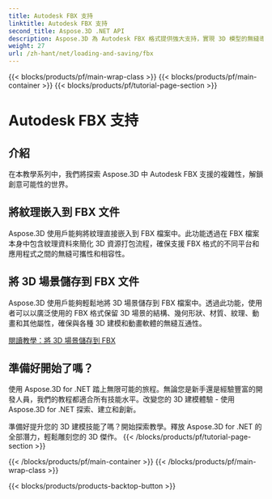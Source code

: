 ```yaml
---
title: Autodesk FBX 支持
linktitle: Autodesk FBX 支持
second_title: Aspose.3D .NET API
description: Aspose.3D 為 Autodesk FBX 格式提供強大支持，實現 3D 模型的無縫導入和匯出，增強互通性和工作流程效率。
weight: 27
url: /zh-hant/net/loading-and-saving/fbx
---
```


{{< blocks/products/pf/main-wrap-class >}}
{{< blocks/products/pf/main-container >}}
{{< blocks/products/pf/tutorial-page-section >}}

# Autodesk FBX 支持

## 介紹

在本教學系列中，我們將探索 Aspose.3D 中 Autodesk FBX 支援的複雜性，解鎖創意可能性的世界。

## 將紋理嵌入到 FBX 文件

Aspose.3D 使用戶能夠將紋理直接嵌入到 FBX 檔案中。此功能透過在 FBX 檔案本身中包含紋理資料來簡化 3D 資源打包流程，確保支援 FBX 格式的不同平台和應用程式之間的無縫可攜性和相容性。

## 將 3D 場景儲存到 FBX 文件

Aspose.3D 使用戶能夠輕鬆地將 3D 場景儲存到 FBX 檔案中。透過此功能，使用者可以以廣泛使用的 FBX 格式保留 3D 場景的結構、幾何形狀、材質、紋理、動畫和其他屬性，確保與各種 3D 建模和動畫軟體的無縫互通性。

[閱讀教學：將 3D 場景儲存到 FBX](save-3d-scene)

## 準備好開始了嗎？

使用 Aspose.3D for .NET 踏上無限可能的旅程。無論您是新手還是經驗豐富的開發人員，我們的教程都適合所有技能水平。改變您的 3D 建模體驗 - 使用 Aspose.3D for .NET 探索、建立和創新。

準備好提升您的 3D 建模技能了嗎？開始探索教學。釋放 Aspose.3D for .NET 的全部潛力，輕鬆雕刻您的 3D 傑作。
{{< /blocks/products/pf/tutorial-page-section >}}

{{< /blocks/products/pf/main-container >}}
{{< /blocks/products/pf/main-wrap-class >}}

{{< blocks/products/products-backtop-button >}}
